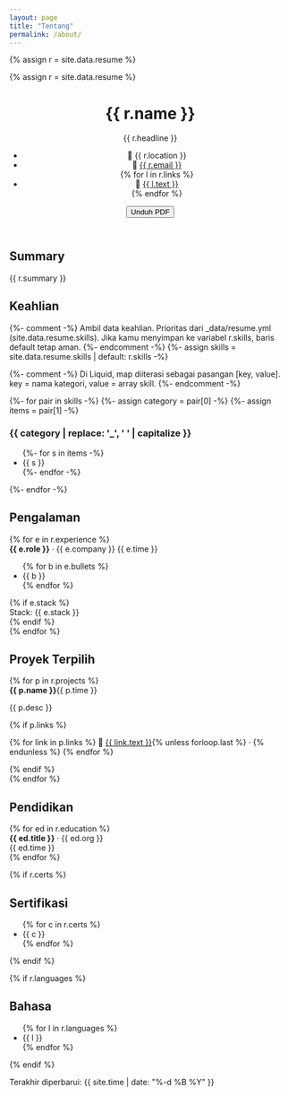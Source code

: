 ```yaml
---
layout: page
title: "Tentang"
permalink: /about/
---
```


{% assign r = site.data.resume %}
<link rel="stylesheet" href="{{ '/assets/css/resume.css' | relative_url }}">


{% assign r = site.data.resume %}

<div class="cv">
  <header class="cv__header">
    <h1 class="cv__name">{{ r.name }}</h1>
    <p class="cv__headline">{{ r.headline }}</p>
    <ul class="cv__meta">
      <li>📍 {{ r.location }}</li>
      <li>📧 <a href="mailto:{{ r.email }}">{{ r.email }}</a></li>
      {% for l in r.links %}
        <li>🔗 <a href="{{ l.url }}" rel="me">{{ l.text }}</a></li>
      {% endfor %}
    </ul>
    <button class="cv__print" onclick="window.print()">Unduh PDF</button>
  </header>

  <section class="cv__section">
    <h2>Summary</h2>
    <p>{{ r.summary }}</p>
  </section>

<section class="cv__section">
  <h2>Keahlian</h2>

  {%- comment -%}
  Ambil data keahlian. Prioritas dari _data/resume.yml (site.data.resume.skills).
  Jika kamu menyimpan ke variabel r.skills, baris default tetap aman.
  {%- endcomment -%}
  {%- assign skills = site.data.resume.skills | default: r.skills -%}

  {%- comment -%}
  Di Liquid, map diiterasi sebagai pasangan [key, value].
  key = nama kategori, value = array skill.
  {%- endcomment -%}
  <div class="cv__skills-grid">
    {%- for pair in skills -%}
      {%- assign category = pair[0] -%}
      {%- assign items = pair[1] -%}
      <div class="cv__skill-block">
        <h3 class="cv__skill-cat">
          {{ category | replace: '_', ' ' | capitalize }}
        </h3>
        <ul class="cv__tags">
          {%- for s in items -%}
            <li>{{ s }}</li>
          {%- endfor -%}
        </ul>
      </div>
    {%- endfor -%}
  </div>
</section>

  <section class="cv__section">
    <h2>Pengalaman</h2>
    {% for e in r.experience %}
    <div class="cv__item">
      <div class="cv__item-head">
        <strong>{{ e.role }}</strong> · {{ e.company }}
        <span class="cv__time">{{ e.time }}</span>
      </div>
      <ul class="cv__bullets">
        {% for b in e.bullets %}<li>{{ b }}</li>{% endfor %}
      </ul>
      {% if e.stack %}<div class="cv__stack">Stack: {{ e.stack }}</div>{% endif %}
    </div>
    {% endfor %}
  </section>

  <section class="cv__section">
    <h2>Proyek Terpilih</h2>
    {% for p in r.projects %}
    <div class="cv__item">
      <div class="cv__item-head">
        <strong>{{ p.name }}</strong><span class="cv__time">{{ p.time }}</span>
      </div>
      <p>{{ p.desc }}</p>
      {% if p.links %}
        <p>
          {% for link in p.links %}
            🔗 <a href="{{ link.url }}">{{ link.text }}</a>{% unless forloop.last %} · {% endunless %}
          {% endfor %}
        </p>
      {% endif %}
    </div>
    {% endfor %}
  </section>

  <section class="cv__section">
    <h2>Pendidikan</h2>
    {% for ed in r.education %}
    <div class="cv__item">
      <div class="cv__item-head"><strong>{{ ed.title }}</strong> · {{ ed.org }}</div>
      <div class="cv__time">{{ ed.time }}</div>
    </div>
    {% endfor %}
  </section>

  {% if r.certs %}
  <section class="cv__section">
    <h2>Sertifikasi</h2>
    <ul>{% for c in r.certs %}<li>{{ c }}</li>{% endfor %}</ul>
  </section>
  {% endif %}

  {% if r.languages %}
  <section class="cv__section">
    <h2>Bahasa</h2>
    <ul class="cv__tags">{% for l in r.languages %}<li>{{ l }}</li>{% endfor %}</ul>
  </section>
  {% endif %}

  <footer class="cv__footer">
    <p>Terakhir diperbarui: {{ site.time | date: "%-d %B %Y" }}</p>
  </footer>
</div>
